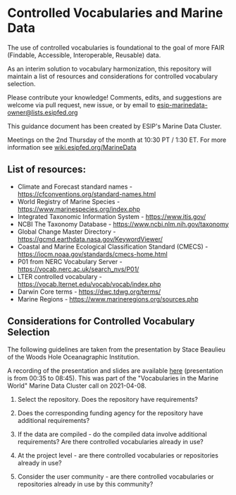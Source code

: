 # Controlled Vocabularies and Marine Data

The use of controlled vocabularies is foundational to the goal of more FAIR (Findable, Accessible, Interoperable, Reusable) data. 

As an interim solution to vocabulary harmonization, this repository will maintain a list of resources and considerations for controlled vocabulary selection.

Please contribute your knowledge! Comments, edits, and suggestions are welcome via pull request, new issue, or by email to esip-marinedata-owner@lists.esipfed.org

This guidance document has been created by ESIP's Marine Data Cluster.

Meetings on the 2nd Thursday of the month at 10:30 PT / 1:30 ET. For more information see [wiki.esipfed.org/MarineData](https://wiki.esipfed.org/MarineData)

## List of resources:
* Climate and Forecast standard names - https://cfconventions.org/standard-names.html
* World Registry of Marine Species - https://www.marinespecies.org/index.php
* Integrated Taxonomic Information System - https://www.itis.gov/
* NCBI The Taxonomy Database - https://www.ncbi.nlm.nih.gov/taxonomy
* Global Change Master Directory - https://gcmd.earthdata.nasa.gov/KeywordViewer/
* Coastal and Marine Ecological Classification Standard (CMECS) - https://iocm.noaa.gov/standards/cmecs-home.html
* P01 from NERC Vocabulary Server - https://vocab.nerc.ac.uk/search_nvs/P01/
* LTER controlled vocabulary - https://vocab.lternet.edu/vocab/vocab/index.php
* Darwin Core terms - https://dwc.tdwg.org/terms/
* Marine Regions - https://www.marineregions.org/sources.php


## Considerations for Controlled Vocabulary Selection
The following guidelines are taken from the presentation by Stace Beaulieu of the Woods Hole Oceanagraphic Institution. 

A recording of the presentation and slides are available [here](https://drive.google.com/drive/u/0/folders/1UkO4uqGKEqA0OcbxzicPJ_nHKDS4anZg) (presentation is from 00:35 to 08:45). This was part of the "Vocabularies in the Marine World" Marine Data Cluster call on 2021-04-08. 

1. Select the repository. Does the repository have requirements?

1. Does the corresponding funding agency for the repository have additional requirements?

1. If the data are compiled - do the compiled data involve additional requirements? Are there controlled vocabularies already in use?

1. At the project level - are there controlled vocabularies or repositories already in use?

1. Consider the user community - are there controlled vocabularies or repositories already in use by this community? 
